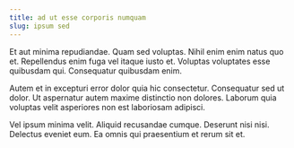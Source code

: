 ```yaml
---
title: ad ut esse corporis numquam
slug: ipsum sed
---
```


Et aut minima repudiandae. Quam sed voluptas. Nihil enim enim natus quo et. Repellendus enim fuga vel itaque iusto et. Voluptas voluptates esse quibusdam qui. Consequatur quibusdam enim.

Autem et in excepturi error dolor quia hic consectetur. Consequatur sed ut dolor. Ut aspernatur autem maxime distinctio non dolores. Laborum quia voluptas velit asperiores non est laboriosam adipisci.

Vel ipsum minima velit. Aliquid recusandae cumque. Deserunt nisi nisi. Delectus eveniet eum. Ea omnis qui praesentium et rerum sit et.
